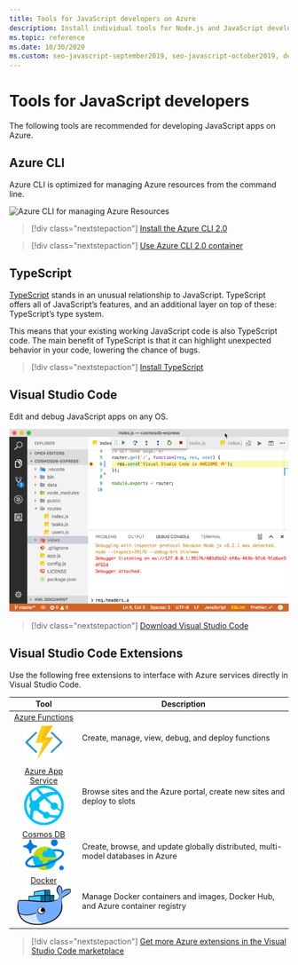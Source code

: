 ```yaml
---
title: Tools for JavaScript developers on Azure
description: Install individual tools for Node.js and JavaScript development on Azure
ms.topic: reference
ms.date: 10/30/2020
ms.custom: seo-javascript-september2019, seo-javascript-october2019, devx-track-js
---
```


# Tools for JavaScript developers
The following tools are recommended for developing JavaScript apps on Azure.

## Azure CLI
Azure CLI is optimized for managing Azure resources from the command line.

![Azure CLI for managing Azure Resources](media/node-azure-tools/azure-cli.png)
 
> [!div class="nextstepaction"]
> [Install the Azure CLI 2.0](/cli/azure/install-az-cli2)

> [!div class="nextstepaction"]
> [Use Azure CLI 2.0 container](/cli/azure/run-azure-cli-docker)

## TypeScript

[TypeScript](https://www.typescriptlang.org/) stands in an unusual relationship to JavaScript. TypeScript offers all of JavaScript’s features, and an additional layer on top of these: TypeScript’s type system.

This means that your existing working JavaScript code is also TypeScript code. The main benefit of TypeScript is that it can highlight unexpected behavior in your code, lowering the chance of bugs.

> [!div class="nextstepaction"]
> [Install TypeScript](https://www.typescriptlang.org/download)


## Visual Studio Code
Edit and debug JavaScript apps on any OS.

![Use Visual Studio Code to edit JavaScript](media/node-azure-tools/visual-studio-code-debug-javascript.png)

> [!div class="nextstepaction"]
> [Download Visual Studio Code](https://code.visualstudio.com)

## Visual Studio Code Extensions
Use the following free extensions to interface with Azure services directly in Visual Studio Code.

| Tool | Description  |
|:---------:|---------|
| [Azure Functions](https://marketplace.visualstudio.com/items?itemName=ms-azuretools.vscode-azurefunctions "Link to Azure Functions extension") <br> [![Azure Functions Tools](media/node-azure-tools/icon-azure-functions.png)](https://marketplace.visualstudio.com/items?itemName=ms-azuretools.vscode-azurefunctions) | Create, manage, view, debug, and deploy functions|
| [Azure App Service](https://marketplace.visualstudio.com/items?itemName=ms-azuretools.vscode-azureappservice "Link to Azure App Service extension") <br> [![App Service Tools](media/node-azure-tools/icon-azure-app-service.png)](https://marketplace.visualstudio.com/items?itemName=ms-azuretools.vscode-azureappservice) | Browse sites and the Azure portal, create new sites and deploy to slots |
| [Cosmos DB](https://marketplace.visualstudio.com/items?itemName=ms-azuretools.vscode-cosmosdb "Link to Cosmos DB extension" )  <br> [![Cosmos DB Tools](media/node-azure-tools/icon-cosmos-db.png)](https://marketplace.visualstudio.com/items?itemName=ms-azuretools.vscode-cosmosdb)| Create, browse, and update globally distributed, multi-model databases in Azure |
| [Docker](https://marketplace.visualstudio.com/items?itemName=formulahendry.docker-explorer)   <br> [![Docker](media/node-azure-tools/icon-docker.png)](https://marketplace.visualstudio.com/items?itemName=formulahendry.docker-explorer)| Manage Docker containers and images, Docker Hub, and Azure container registry |

> [!div class="nextstepaction"]
> [Get more Azure extensions in the Visual Studio Code marketplace](https://marketplace.visualstudio.com/search?term=azure&target=VSCode&category=All%20categories&sortBy=Relevance)
